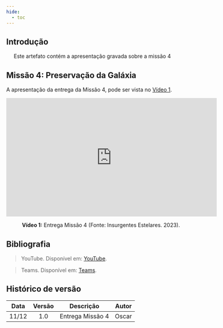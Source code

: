 ```yaml
---
hide:
  - toc
---
```


## Introdução

<p style="text-align:justify; text-indent:20px;">
Este artefato contém a apresentação gravada sobre a missão 4
</p>

## Missão 4: Preservação da Galáxia

A apresentação da entrega da Missão 4, pode ser vista no [Vídeo 1](https://www.youtube.com/watch?v=sEEQD9DXPdg&ab_channel=oscarbrito).

<div align="center">
<iframe width="560" height="315" src="https://www.youtube.com/embed/sEEQD9DXPdg?si=iEhoKlhOszhgtycA" title="YouTube video player" frameborder="0" allow="accelerometer; autoplay; clipboard-write; encrypted-media; gyroscope; picture-in-picture; web-share" allowfullscreen></iframe>
<p> <b>Vídeo 1:</b> Entrega Missão 4 (Fonte: Insurgentes Estelares. 2023). </p>
</div>



## Bibliografia

> YouTube. Disponível em: [YouTube](https://www.youtube.com).

> Teams. Disponível em: [Teams](https://teams.microsoft.com).

## Histórico de versão

| Data  | Versão | Descrição        | Autor |
| :---: | :----: | ---------------- | ----- |
| 11/12 |  1.0   | Entrega Missão 4 | Oscar |
